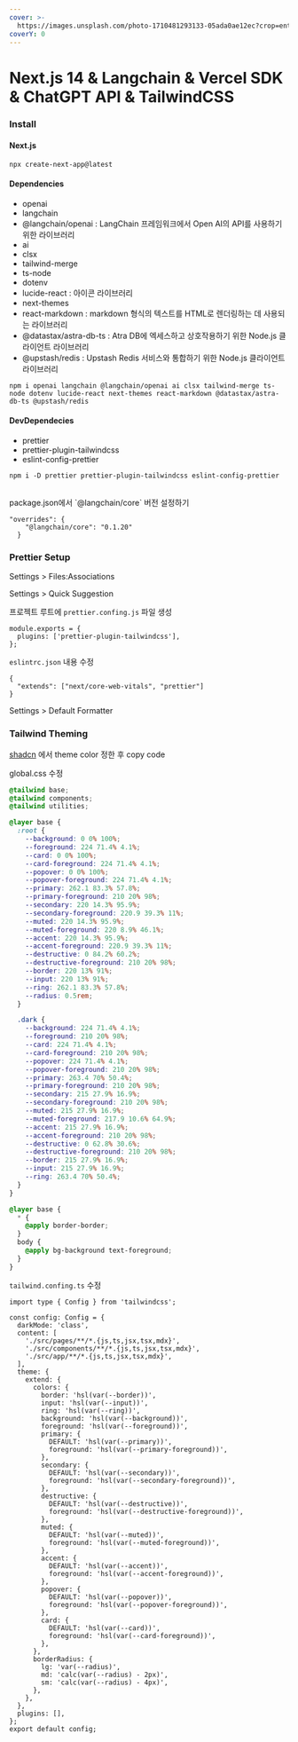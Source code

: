 ```yaml
---
cover: >-
  https://images.unsplash.com/photo-1710481293133-05ada0ae12ec?crop=entropy&cs=srgb&fm=jpg&ixid=M3wxOTcwMjR8MHwxfHJhbmRvbXx8fHx8fHx8fDE3MTE2MDg5MTh8&ixlib=rb-4.0.3&q=85
coverY: 0
---
```


# Next.js 14 & Langchain & Vercel SDK & ChatGPT API & TailwindCSS

### Install&#x20;

#### Next.js

```tsx
npx create-next-app@latest
```

#### Dependencies

* openai
* langchain
* @langchain/openai : LangChain 프레임워크에서 Open AI의 API를 사용하기 위한 라이브러리
* ai
* clsx
* tailwind-merge
* ts-node
* dotenv
* lucide-react : 아이콘 라이브러리
* next-themes
* react-markdown : markdown 형식의 텍스트를 HTML로 렌더링하는 데 사용되는 라이브러리
* @datastax/astra-db-ts : Atra DB에 엑세스하고 상호작용하기 위한 Node.js 클라이언트 라이브러리
* @upstash/redis : Upstash Redis 서비스와 통합하기 위한 Node.js 클라이언트 라이브러리

```tsx
npm i openai langchain @langchain/openai ai clsx tailwind-merge ts-node dotenv lucide-react next-themes react-markdown @datastax/astra-db-ts @upstash/redis
```

#### DevDependecies

* prettier
* prettier-plugin-tailwindcss
* eslint-config-prettier

```tsx
npm i -D prettier prettier-plugin-tailwindcss eslint-config-prettier
```

\
package.json에서 \`@langchain/core\` 버전 설정하기

```tsx
"overrides": {
    "@langchain/core": "0.1.20"
  }
```



### Prettier Setup

Settings > Files:Associations

Settings > Quick Suggestion



프로젝트 루트에 `prettier.confing.js` 파일 생성

```tsx
module.exports = {
  plugins: ['prettier-plugin-tailwindcss'],
};
```



`eslintrc.json` 내용 수정

```
{
  "extends": ["next/core-web-vitals", "prettier"]
}
```

Settings > Default Formatter

####

### Tailwind Theming

[shadcn](https://ui.shadcn.com/themes) 에서 theme color 정한 후 copy code



global.css 수정

```css
@tailwind base;
@tailwind components;
@tailwind utilities;

@layer base {
  :root {
    --background: 0 0% 100%;
    --foreground: 224 71.4% 4.1%;
    --card: 0 0% 100%;
    --card-foreground: 224 71.4% 4.1%;
    --popover: 0 0% 100%;
    --popover-foreground: 224 71.4% 4.1%;
    --primary: 262.1 83.3% 57.8%;
    --primary-foreground: 210 20% 98%;
    --secondary: 220 14.3% 95.9%;
    --secondary-foreground: 220.9 39.3% 11%;
    --muted: 220 14.3% 95.9%;
    --muted-foreground: 220 8.9% 46.1%;
    --accent: 220 14.3% 95.9%;
    --accent-foreground: 220.9 39.3% 11%;
    --destructive: 0 84.2% 60.2%;
    --destructive-foreground: 210 20% 98%;
    --border: 220 13% 91%;
    --input: 220 13% 91%;
    --ring: 262.1 83.3% 57.8%;
    --radius: 0.5rem;
  }

  .dark {
    --background: 224 71.4% 4.1%;
    --foreground: 210 20% 98%;
    --card: 224 71.4% 4.1%;
    --card-foreground: 210 20% 98%;
    --popover: 224 71.4% 4.1%;
    --popover-foreground: 210 20% 98%;
    --primary: 263.4 70% 50.4%;
    --primary-foreground: 210 20% 98%;
    --secondary: 215 27.9% 16.9%;
    --secondary-foreground: 210 20% 98%;
    --muted: 215 27.9% 16.9%;
    --muted-foreground: 217.9 10.6% 64.9%;
    --accent: 215 27.9% 16.9%;
    --accent-foreground: 210 20% 98%;
    --destructive: 0 62.8% 30.6%;
    --destructive-foreground: 210 20% 98%;
    --border: 215 27.9% 16.9%;
    --input: 215 27.9% 16.9%;
    --ring: 263.4 70% 50.4%;
  }
}

@layer base {
  * {
    @apply border-border;
  }
  body {
    @apply bg-background text-foreground;
  }
}
```



`tailwind.confing.ts` 수정

```tsx
import type { Config } from 'tailwindcss';

const config: Config = {
  darkMode: 'class',
  content: [
    './src/pages/**/*.{js,ts,jsx,tsx,mdx}',
    './src/components/**/*.{js,ts,jsx,tsx,mdx}',
    './src/app/**/*.{js,ts,jsx,tsx,mdx}',
  ],
  theme: {
    extend: {
      colors: {
        border: 'hsl(var(--border))',
        input: 'hsl(var(--input))',
        ring: 'hsl(var(--ring))',
        background: 'hsl(var(--background))',
        foreground: 'hsl(var(--foreground))',
        primary: {
          DEFAULT: 'hsl(var(--primary))',
          foreground: 'hsl(var(--primary-foreground))',
        },
        secondary: {
          DEFAULT: 'hsl(var(--secondary))',
          foreground: 'hsl(var(--secondary-foreground))',
        },
        destructive: {
          DEFAULT: 'hsl(var(--destructive))',
          foreground: 'hsl(var(--destructive-foreground))',
        },
        muted: {
          DEFAULT: 'hsl(var(--muted))',
          foreground: 'hsl(var(--muted-foreground))',
        },
        accent: {
          DEFAULT: 'hsl(var(--accent))',
          foreground: 'hsl(var(--accent-foreground))',
        },
        popover: {
          DEFAULT: 'hsl(var(--popover))',
          foreground: 'hsl(var(--popover-foreground))',
        },
        card: {
          DEFAULT: 'hsl(var(--card))',
          foreground: 'hsl(var(--card-foreground))',
        },
      },
      borderRadius: {
        lg: 'var(--radius)',
        md: 'calc(var(--radius) - 2px)',
        sm: 'calc(var(--radius) - 4px)',
      },
    },
  },
  plugins: [],
};
export default config;
```
